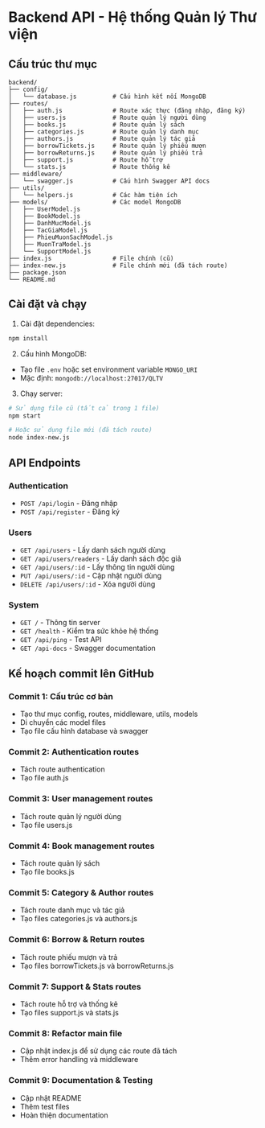 # Backend API - Hệ thống Quản lý Thư viện

## Cấu trúc thư mục

```
backend/
├── config/
│   └── database.js          # Cấu hình kết nối MongoDB
├── routes/
│   ├── auth.js              # Route xác thực (đăng nhập, đăng ký)
│   ├── users.js             # Route quản lý người dùng
│   ├── books.js             # Route quản lý sách
│   ├── categories.js        # Route quản lý danh mục
│   ├── authors.js           # Route quản lý tác giả
│   ├── borrowTickets.js     # Route quản lý phiếu mượn
│   ├── borrowReturns.js     # Route quản lý phiếu trả
│   ├── support.js           # Route hỗ trợ
│   └── stats.js             # Route thống kê
├── middleware/
│   └── swagger.js           # Cấu hình Swagger API docs
├── utils/
│   └── helpers.js           # Các hàm tiện ích
├── models/                  # Các model MongoDB
│   ├── UserModel.js
│   ├── BookModel.js
│   ├── DanhMucModel.js
│   ├── TacGiaModel.js
│   ├── PhieuMuonSachModel.js
│   ├── MuonTraModel.js
│   └── SupportModel.js
├── index.js                 # File chính (cũ)
├── index-new.js             # File chính mới (đã tách route)
├── package.json
└── README.md
```

## Cài đặt và chạy

1. Cài đặt dependencies:
```bash
npm install
```

2. Cấu hình MongoDB:
- Tạo file `.env` hoặc set environment variable `MONGO_URI`
- Mặc định: `mongodb://localhost:27017/QLTV`

3. Chạy server:
```bash
# Sử dụng file cũ (tất cả trong 1 file)
npm start

# Hoặc sử dụng file mới (đã tách route)
node index-new.js
```

## API Endpoints

### Authentication
- `POST /api/login` - Đăng nhập
- `POST /api/register` - Đăng ký

### Users
- `GET /api/users` - Lấy danh sách người dùng
- `GET /api/users/readers` - Lấy danh sách độc giả
- `GET /api/users/:id` - Lấy thông tin người dùng
- `PUT /api/users/:id` - Cập nhật người dùng
- `DELETE /api/users/:id` - Xóa người dùng

### System
- `GET /` - Thông tin server
- `GET /health` - Kiểm tra sức khỏe hệ thống
- `GET /api/ping` - Test API
- `GET /api-docs` - Swagger documentation

## Kế hoạch commit lên GitHub

### Commit 1: Cấu trúc cơ bản
- Tạo thư mục config, routes, middleware, utils, models
- Di chuyển các model files
- Tạo file cấu hình database và swagger

### Commit 2: Authentication routes
- Tách route authentication
- Tạo file auth.js

### Commit 3: User management routes
- Tách route quản lý người dùng
- Tạo file users.js

### Commit 4: Book management routes
- Tách route quản lý sách
- Tạo file books.js

### Commit 5: Category & Author routes
- Tách route danh mục và tác giả
- Tạo files categories.js và authors.js

### Commit 6: Borrow & Return routes
- Tách route phiếu mượn và trả
- Tạo files borrowTickets.js và borrowReturns.js

### Commit 7: Support & Stats routes
- Tách route hỗ trợ và thống kê
- Tạo files support.js và stats.js

### Commit 8: Refactor main file
- Cập nhật index.js để sử dụng các route đã tách
- Thêm error handling và middleware

### Commit 9: Documentation & Testing
- Cập nhật README
- Thêm test files
- Hoàn thiện documentation 
